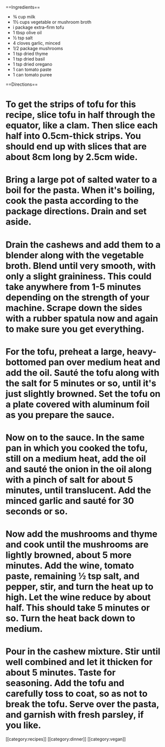 ==Ingredients==
*   ¾ cup milk
*   1½ cups vegetable or mushroom broth
*   i package extra–firm tofu
*   1 tbsp olive oil
*   ½ tsp salt
*   4 cloves garlic, minced
*   1/2 package mushrooms
*   1 tsp dried thyme
*   1 tsp dried basil
*   1 tsp dried oregano
*   1 can tomato paste
*   1 can tomato puree

==Directions==
# To get the strips of tofu for this recipe, slice tofu in half through the equator, like a clam. Then slice each half into 0.5cm-thick strips. You should end up with slices that are about 8cm long by 2.5cm wide.
# Bring a large pot of salted water to a boil for the pasta. When it's boiling, cook the pasta according to the package directions. Drain and set aside.
# Drain the cashews and add them to a blender along with the vegetable broth. Blend until very smooth, with only a slight graininess. This could take anywhere from 1-5 minutes depending on the strength of your machine. Scrape down the sides with a rubber spatula now and again to make sure you get everything.
# For the tofu, preheat a large, heavy-bottomed pan over medium heat and add the oil. Sauté the tofu along with the salt for 5 minutes or so, until it's just slightly browned. Set the tofu on a plate covered with aluminum foil as you prepare the sauce.
# Now on to the sauce. In the same pan in which you cooked the tofu, still on a medium heat, add the oil and sauté the onion in the oil along with a pinch of salt for about 5 minutes, until translucent. Add the minced garlic and sauté for 30 seconds or so.
# Now add the mushrooms and thyme and cook until the mushrooms are lightly browned, about 5 more minutes. Add the wine, tomato paste, remaining ½ tsp salt, and pepper, stir, and turn the heat up to high. Let the wine reduce by about half. This should take 5 minutes or so. Turn the heat back down to medium.
# Pour in the cashew mixture. Stir until well combined and let it thicken for about 5 minutes. Taste for seasoning. Add the tofu and carefully toss to coat, so as not to break the tofu. Serve over the pasta, and garnish with fresh parsley, if you like.


[[category:recipes]] [[category:dinner]] [[category:vegan]]